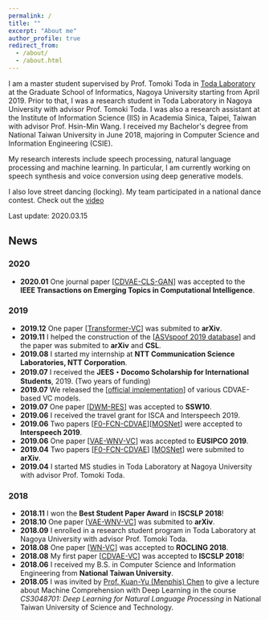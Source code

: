 ```yaml
---
permalink: /
title: ""
excerpt: "About me"
author_profile: true
redirect_from: 
  - /about/
  - /about.html
---
```


I am a master student supervised by Prof. Tomoki Toda in [Toda Laboratory](https://www.toda.is.i.nagoya-u.ac.jp/) at the Graduate School of Informatics, Nagoya University starting from April 2019. Prior to that, I was a research student in Toda Laboratory in Nagoya University with advisor Prof. Tomoki Toda. I was also a research assistant at the Institute of Information Science (IIS) in Academia Sinica, Taipei, Taiwan with advisor Prof. Hsin-Min Wang. I received my Bachelor's degree from National Taiwan University in June 2018, majoring in Computer Science and Information Engineering (CSIE).

My research interests include speech processing, natural language processing and machine learning. In particular, I am currently working on speech synthesis and voice conversion using deep generative models.

I also love street dancing (locking). My team participated in a national dance contest. Check out the [video](https://www.youtube.com/watch?v=7kfGe7zuQ5g)

Last update: 2020.03.15

## News

### 2020

- **2020.01** One journal paper [[CDVAE-CLS-GAN](https://arxiv.org/pdf/2001.07849.pdf)] was accepted to the **IEEE Transactions on Emerging Topics in Computational Intelligence**.  

### 2019

- **2019.12** One paper [[Transformer-VC](https://arxiv.org/pdf/1912.06813.pdf)] was submited to **arXiv**.
- **2019.11** I helped the construction of the [[ASVspoof 2019 database](https://arxiv.org/abs/1911.01601)] and the paper was submited to **arXiv** and **CSL**.
- **2019.08** I started my internship at **NTT Communication Science Laboratories, NTT Corporation**.
- **2019.07** I received the **JEES・Docomo Scholarship for International Students**, 2019\. (Two years of funding)
- **2019.07** We released the [[official implementation](https://github.com/unilight/cdvae-vc)] of various CDVAE-based VC models.
- **2019.07** One paper [[DWM-RES](https://unilight.github.io/Publication-Demos/publications/ssw10/index.html)] was accepted to **SSW10**.
- **2019.06** I received the travel grant for ISCA and Interspeech 2019.
- **2019.06** Two papers [[F0-FCN-CDVAE](https://unilight.github.io/Publication-Demos/publications/f0-fcn-cdvae/index.html)][[MOSNet](https://arxiv.org/pdf/1904.08352)] were accepted to **Interspeech 2019**.
- **2019.06** One paper [[VAE-WNV-VC](https://unilight.github.io/VAE-WNV-VC-Demo/)] was accepted to **EUSIPCO 2019**.
- **2019.04** Two papers [[F0-FCN-CDVAE](https://arxiv.org/pdf/1905.00615)] [[MOSNet](https://arxiv.org/pdf/1904.08352)] were submited to **arXiv**.
- **2019.04** I started MS studies in Toda Laboratory at Nagoya University with advisor Prof. Tomoki Toda.  

### 2018

- **2018.11** I won the **Best Student Paper Award** in **ISCSLP 2018**!
- **2018.10** One paper [[VAE-WNV-VC](https://unilight.github.io/VAE-WNV-VC-Demo/)] was submited to **arXiv**.
- **2018.09** I enrolled in a research student program in Toda Laboratory at Nagoya University with advisor Prof. Tomoki Toda.
- **2018.08** One paper [[WN-VC](http://www.iis.sinica.edu.tw/papers/whm/21990-F.pdf)] was accepted to **ROCLING 2018**.
- **2018.08** My first paper [[CDVAE-VC](https://unilight.github.io/CDVAE-Demo/)] was accepted to **ISCSLP 2018**!
- **2018.06** I received my B.S. in Computer Science and Information Engineering from **National Taiwan University**.
- **2018.05** I was invited by [Prof. Kuan-Yu (Menphis) Chen](http://faculty.csie.ntust.edu.tw/~kychen/) to give a lecture about Machine Comprehension with Deep Learning in the course _CS3048701: Deep Learning for Natural Language Processing_ in National Taiwan University of Science and Technology.

